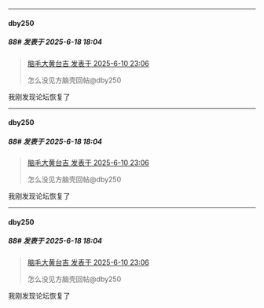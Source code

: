 ﻿
*****

####  dby250  
##### 88#       发表于 2025-6-18 18:04

<blockquote><a href="httphttps://stage1st.com/2b/forum.php?mod=redirect&amp;goto=findpost&amp;pid=67915780&amp;ptid=2253376" target="_blank">脑毛大黄台吉 发表于 2025-6-10 23:06</a>

怎么没见方脑壳回帖@dby250</blockquote>
我刚发现论坛恢复了


*****

####  dby250  
##### 88#       发表于 2025-6-18 18:04

<blockquote><a href="httphttps://stage1st.com/2b/forum.php?mod=redirect&amp;goto=findpost&amp;pid=67915780&amp;ptid=2253376" target="_blank">脑毛大黄台吉 发表于 2025-6-10 23:06</a>

怎么没见方脑壳回帖@dby250</blockquote>
我刚发现论坛恢复了


*****

####  dby250  
##### 88#       发表于 2025-6-18 18:04

<blockquote><a href="httphttps://stage1st.com/2b/forum.php?mod=redirect&amp;goto=findpost&amp;pid=67915780&amp;ptid=2253376" target="_blank">脑毛大黄台吉 发表于 2025-6-10 23:06</a>

怎么没见方脑壳回帖@dby250</blockquote>
我刚发现论坛恢复了

